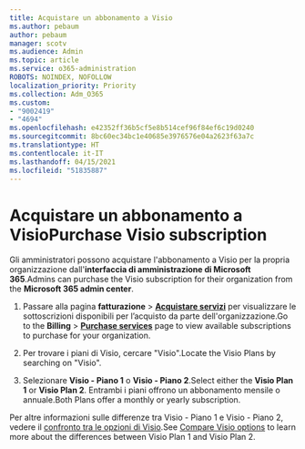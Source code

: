 ```yaml
---
title: Acquistare un abbonamento a Visio
ms.author: pebaum
author: pebaum
manager: scotv
ms.audience: Admin
ms.topic: article
ms.service: o365-administration
ROBOTS: NOINDEX, NOFOLLOW
localization_priority: Priority
ms.collection: Adm_O365
ms.custom:
- "9002419"
- "4694"
ms.openlocfilehash: e42352ff36b5cf5e8b514cef96f84ef6c19d0240
ms.sourcegitcommit: 8bc60ec34bc1e40685e3976576e04a2623f63a7c
ms.translationtype: HT
ms.contentlocale: it-IT
ms.lasthandoff: 04/15/2021
ms.locfileid: "51835887"
---
```

# <a name="purchase-visio-subscription"></a><span data-ttu-id="24c85-102">Acquistare un abbonamento a Visio</span><span class="sxs-lookup"><span data-stu-id="24c85-102">Purchase Visio subscription</span></span>

<span data-ttu-id="24c85-103">Gli amministratori possono acquistare l'abbonamento a Visio per la propria organizzazione dall'**interfaccia di amministrazione di Microsoft 365**.</span><span class="sxs-lookup"><span data-stu-id="24c85-103">Admins can purchase the Visio subscription for their organization from the **Microsoft 365 admin center**.</span></span>

1. <span data-ttu-id="24c85-104">Passare alla pagina **fatturazione** > **[Acquistare servizi](https://go.microsoft.com/fwlink/p/?linkid=868433)** per visualizzare le sottoscrizioni disponibili per l’acquisto da parte dell'organizzazione.</span><span class="sxs-lookup"><span data-stu-id="24c85-104">Go to the **Billing** > **[Purchase services](https://go.microsoft.com/fwlink/p/?linkid=868433)** page to view available subscriptions to purchase for your organization.</span></span>

2. <span data-ttu-id="24c85-105">Per trovare i piani di Visio, cercare "Visio".</span><span class="sxs-lookup"><span data-stu-id="24c85-105">Locate the Visio Plans by searching on "Visio".</span></span>

3. <span data-ttu-id="24c85-106">Selezionare **Visio - Piano 1** o **Visio - Piano 2**.</span><span class="sxs-lookup"><span data-stu-id="24c85-106">Select either the **Visio Plan 1** or **Visio Plan 2**.</span></span> <span data-ttu-id="24c85-107">Entrambi i piani offrono un abbonamento mensile o annuale.</span><span class="sxs-lookup"><span data-stu-id="24c85-107">Both Plans offer a monthly or yearly subscription.</span></span>

<span data-ttu-id="24c85-108">Per altre informazioni sulle differenze tra Visio - Piano 1 e Visio - Piano 2, vedere il [confronto tra le opzioni di Visio](https://products.office.com/Visio/microsoft-visio-plans-and-pricing-compare-visio-options).</span><span class="sxs-lookup"><span data-stu-id="24c85-108">See [Compare Visio options](https://products.office.com/Visio/microsoft-visio-plans-and-pricing-compare-visio-options) to learn more about the differences between Visio Plan 1 and Visio Plan 2.</span></span>
